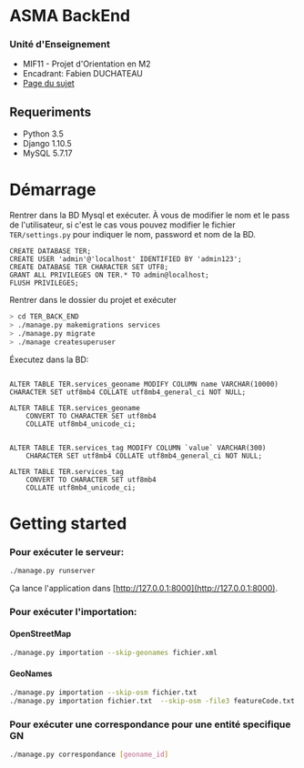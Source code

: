 # ASMA BackEnd
### Unité d'Enseignement

- MIF11 - Projet d'Orientation en M2
- Encadrant: Fabien DUCHATEAU
- [Page du sujet](https://perso.liris.cnrs.fr/fabien.duchateau/ens/MIF11/sujets/2016-2017/sujet-integration.pdf)

## Requeriments

* Python 3.5
* Django 1.10.5
* MySQL 5.7.17

# Démarrage

Rentrer dans la BD Mysql et exécuter. À vous de modifier le nom et le pass de l'utilisateur, si c'est le cas vous pouvez modifier le fichier `TER/settings.py` pour indiquer le nom, password et nom de la BD.

```mysql
CREATE DATABASE TER;
CREATE USER 'admin'@'localhost' IDENTIFIED BY 'admin123'; 
CREATE DATABASE TER CHARACTER SET UTF8;
GRANT ALL PRIVILEGES ON TER.* TO admin@localhost;
FLUSH PRIVILEGES;
```

Rentrer dans le dossier du projet et exécuter

```bash
> cd TER_BACK_END
> ./manage.py makemigrations services
> ./manage.py migrate
> ./manage createsuperuser
```
Éxecutez dans la BD:
```mysql

ALTER TABLE TER.services_geoname MODIFY COLUMN name VARCHAR(10000) CHARACTER SET utf8mb4 COLLATE utf8mb4_general_ci NOT NULL;

ALTER TABLE TER.services_geoname
    CONVERT TO CHARACTER SET utf8mb4
    COLLATE utf8mb4_unicode_ci;
    

ALTER TABLE TER.services_tag MODIFY COLUMN `value` VARCHAR(300)
    CHARACTER SET utf8mb4 COLLATE utf8mb4_general_ci NOT NULL;

ALTER TABLE TER.services_tag
    CONVERT TO CHARACTER SET utf8mb4
    COLLATE utf8mb4_unicode_ci;

```

# Getting started
### Pour exécuter le serveur:
```bash
./manage.py runserver
```
Ça lance l'application dans [http://127.0.0.1:8000](http://127.0.0.1:8000).

### Pour exécuter l'importation:
#### OpenStreetMap
```bash
./manage.py importation --skip-geonames fichier.xml
```
#### GeoNames
```bash
./manage.py importation --skip-osm fichier.txt 
./manage.py importation fichier.txt  --skip-osm -file3 featureCode.txt
```

### Pour exécuter une correspondance pour une entité specifique GN
```bash
./manage.py correspondance [geoname_id]
```







